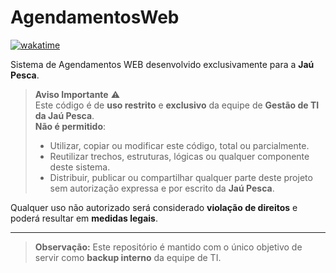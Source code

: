 # AgendamentosWeb
[![wakatime](https://wakatime.com/badge/user/db4a2800-e564-4201-9406-b98e170a6764/project/96ca3246-1153-4315-882c-4663d870ca5c.svg)](https://wakatime.com/badge/user/db4a2800-e564-4201-9406-b98e170a6764/project/96ca3246-1153-4315-882c-4663d870ca5c)

Sistema de Agendamentos WEB desenvolvido exclusivamente para a **Jaú Pesca**.

> **Aviso Importante** ⚠️  
> Este código é de **uso restrito** e **exclusivo** da equipe de **Gestão de TI da Jaú Pesca**.  
> **Não é permitido**:
> - Utilizar, copiar ou modificar este código, total ou parcialmente.
> - Reutilizar trechos, estruturas, lógicas ou qualquer componente deste sistema.
> - Distribuir, publicar ou compartilhar qualquer parte deste projeto sem autorização expressa e por escrito da **Jaú Pesca**.

Qualquer uso não autorizado será considerado **violação de direitos** e poderá resultar em **medidas legais**.

---

> **Observação:** Este repositório é mantido com o único objetivo de servir como **backup interno** da equipe de TI.